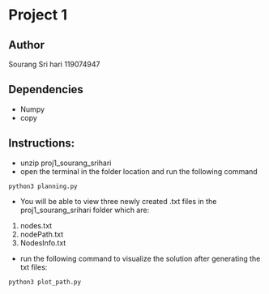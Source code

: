 # Project 1
## Author
Sourang Sri hari
119074947
## Dependencies
- Numpy
- copy
## Instructions:
- unzip proj1_sourang_srihari
- open the terminal in the folder location and run the following command
```
python3 planning.py
```
- You will be able to view three newly created .txt files in the proj1_sourang_srihari folder which are:
1. nodes.txt
2. nodePath.txt
3. NodesInfo.txt

- run the following command to visualize the solution after generating the txt files:
```
python3 plot_path.py
```

